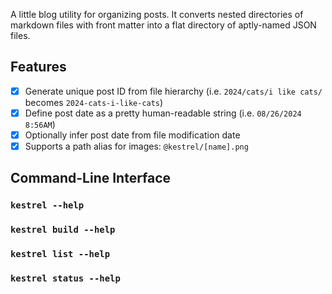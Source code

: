 A little blog utility for organizing posts. It converts nested directories of markdown files with front matter into a flat directory of aptly-named JSON files.

## Features

- [x] Generate unique post ID from file hierarchy (i.e. `2024/cats/i like cats/` becomes `2024-cats-i-like-cats`)
- [x] Define post date as a pretty human-readable string (i.e. `08/26/2024 8:56AM`)
- [x] Optionally infer post date from file modification date
- [x] Supports a path alias for images: `@kestrel/[name].png`

## Command-Line Interface

### `kestrel --help`

### `kestrel build --help`

### `kestrel list --help`

### `kestrel status --help`

